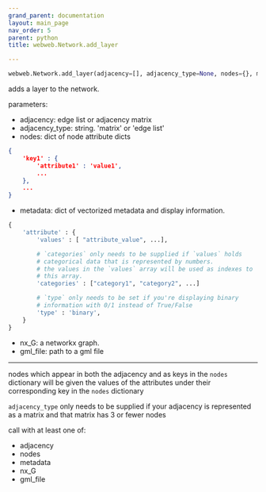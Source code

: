 ```yaml
---
grand_parent: documentation
layout: main_page
nav_order: 5
parent: python
title: webweb.Network.add_layer

---
```


```python
webweb.Network.add_layer(adjacency=[], adjacency_type=None, nodes={}, metadata=None, nx_G=None, gml_file=None)
````

adds a layer to the network.

parameters:
- adjacency: edge list or adjacency matrix
- adjacency_type: string. 'matrix' or 'edge list'
- nodes: dict of node attribute dicts
```json
{
    'key1' : {
        'attribute1' : 'value1',
        ...
    },
    ...
}
```
- metadata: dict of vectorized metadata and display information. 
```python
{
    'attribute' : {
        'values' : [ "attribute_value", ...],

        # `categories` only needs to be supplied if `values` holds
        # categorical data that is represented by numbers.
        # the values in the `values` array will be used as indexes to
        # this array.
        'categories' : ["category1", "category2", ...]

        # `type` only needs to be set if you're displaying binary
        # information with 0/1 instead of True/False 
        'type' : 'binary',
    }
}
```
- nx_G: a networkx graph.
- gml_file: path to a gml file

---

nodes which appear in both the adjacency and as keys in the `nodes`
dictionary will be given the values of the attributes under their
corresponding key in the `nodes` dictionary

`adjacency_type` only needs to be supplied if your adjacency is
represented as a matrix and that matrix has 3 or fewer nodes

call with at least one of:
- adjacency
- nodes
- metadata
- nx_G
- gml_file